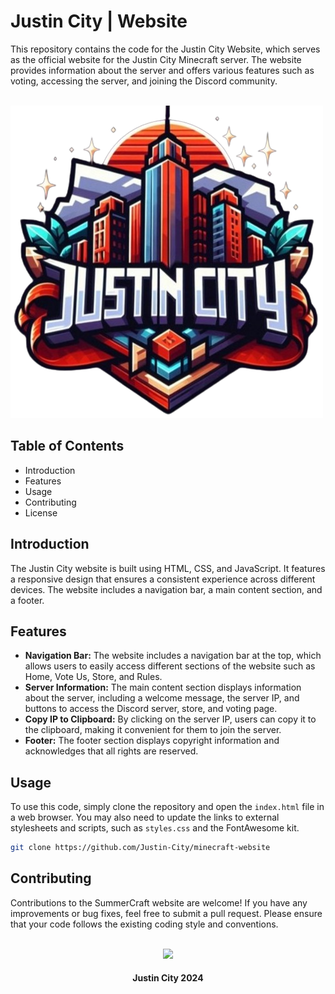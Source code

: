 # Justin City | Website

This repository contains the code for the Justin City Website, which serves as the official website for the Justin City Minecraft server. The website provides information about the server and offers various features such as voting, accessing the server, and joining the Discord community.

<br>
<img src="logo.png">
<br>

## Table of Contents
- Introduction
- Features
- Usage
- Contributing
- License

## Introduction

The Justin City website is built using HTML, CSS, and JavaScript. It features a responsive design that ensures a consistent experience across different devices. The website includes a navigation bar, a main content section, and a footer.

## Features

- <b>Navigation Bar:</b> The website includes a navigation bar at the top, which allows users to easily access different sections of the website such as Home, Vote Us, Store, and Rules.
- <b>Server Information:</b> The main content section displays information about the server, including a welcome message, the server IP, and buttons to access the Discord server, store, and voting page.
- <b>Copy IP to Clipboard:</b> By clicking on the server IP, users can copy it to the clipboard, making it convenient for them to join the server.
- <b>Footer:</b> The footer section displays copyright information and acknowledges that all rights are reserved.

## Usage

To use this code, simply clone the repository and open the `index.html` file in a web browser. You may also need to update the links to external stylesheets and scripts, such as `styles.css` and the FontAwesome kit.

```bash
git clone https://github.com/Justin-City/minecraft-website
``` 

## Contributing

Contributions to the SummerCraft website are welcome! If you have any improvements or bug fixes, feel free to submit a pull request. Please ensure that your code follows the existing coding style and conventions. 

<br>

<div align="center">
	<img src="https://github.com/Justin-City/minecraft-website/background.png width="40">
	<h4>Justin City 2024</h4>
</div>	
